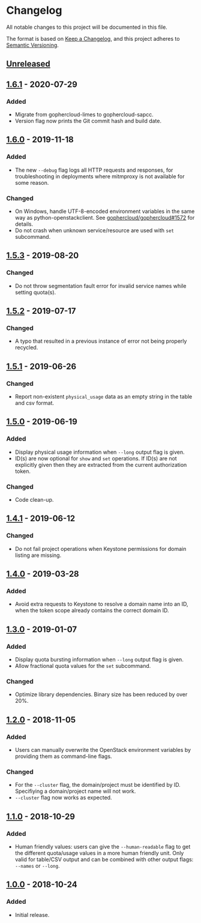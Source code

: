 # Changelog

All notable changes to this project will be documented in this file.

The format is based on [Keep a Changelog](https://keepachangelog.com/en/1.0.0/),
and this project adheres to [Semantic Versioning](https://semver.org/spec/v2.0.0.html).

## [Unreleased]

## [1.6.1] - 2020-07-29
### Added
- Migrate from gophercloud-limes to gophercloud-sapcc.
- Version flag now prints the Git commit hash and build date.

## [1.6.0] - 2019-11-18
### Added
- The new `--debug` flag logs all HTTP requests and responses, for
  troubleshooting in deployments where mitmproxy is not available for some
  reason.

### Changed
- On Windows, handle UTF-8-encoded environment variables in the same way as
  python-openstackclient. See
  [gophercloud/gophercloud#1572](https://github.com/gophercloud/gophercloud/issues/1572)
  for details.
- Do not crash when unknown service/resource are used with `set` subcommand.

## [1.5.3] - 2019-08-20
### Changed
- Do not throw segmentation fault error for invalid service names while setting
  quota(s).

## [1.5.2] - 2019-07-17
### Changed
- A typo that resulted in a previous instance of error not being properly
  recycled.

## [1.5.1] - 2019-06-26
### Changed
- Report non-existent `physical_usage` data as an empty string in the table and
  csv format.

## [1.5.0] - 2019-06-19
### Added
- Display physical usage information when `--long` output flag is given.
- ID(s) are now optional for `show` and `set` operations. If ID(s) are not
  explicitly given then they are extracted from the current authorization
  token.

### Changed
- Code clean-up.

## [1.4.1] - 2019-06-12
### Changed
- Do not fail project operations when Keystone permissions for domain listing
  are missing.

## [1.4.0] - 2019-03-28
### Added
- Avoid extra requests to Keystone to resolve a domain name into an ID, when
  the token scope already contains the correct domain ID.

## [1.3.0] - 2019-01-07
### Added
- Display quota bursting information when `--long` output flag is given.
- Allow fractional quota values for the `set` subcommand.

### Changed
- Optimize library dependencies. Binary size has been reduced by over 20%.

## [1.2.0] - 2018-11-05
### Added
- Users can manually overwrite the OpenStack environment variables by providing
  them as command-line flags.

### Changed
- For the `--cluster` flag, the domain/project must be identified by ID.
  Specifiying a domain/project name will not work.
- `--cluster` flag now works as expected.

## [1.1.0] - 2018-10-29
### Added
- Human friendly values: users can give the `--human-readable` flag to get the
  different quota/usage values in a more human friendly unit. Only valid for
  table/CSV output and can be combined with other output flags: `--names` or
  `--long`.

## [1.0.0] - 2018-10-24
### Added
- Initial release.

[Unreleased]: https://github.com/sapcc/limesctl/compare/v1.6.1...HEAD
[1.6.1]: https://github.com/sapcc/limesctl/compare/v1.6.0...v1.6.1
[1.6.0]: https://github.com/sapcc/limesctl/compare/v1.5.3...v1.6.0
[1.5.3]: https://github.com/sapcc/limesctl/compare/v1.5.2...v1.5.3
[1.5.2]: https://github.com/sapcc/limesctl/compare/v1.5.1...v1.5.2
[1.5.1]: https://github.com/sapcc/limesctl/compare/v1.5.0...v1.5.1
[1.5.0]: https://github.com/sapcc/limesctl/compare/v1.4.1...v1.5.0
[1.4.1]: https://github.com/sapcc/limesctl/compare/v1.4.0...v1.4.1
[1.4.0]: https://github.com/sapcc/limesctl/compare/v1.3.0...v1.4.0
[1.3.0]: https://github.com/sapcc/limesctl/compare/v1.2.0...v1.3.0
[1.2.0]: https://github.com/sapcc/limesctl/compare/v1.1.0...v1.2.0
[1.1.0]: https://github.com/sapcc/limesctl/compare/v1.0.0...v1.1.0
[1.0.0]: https://github.com/sapcc/limesctl/releases/tag/v1.0.0
